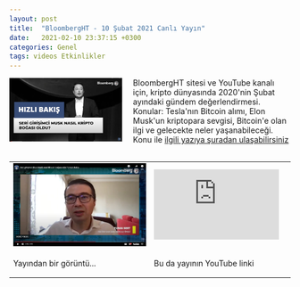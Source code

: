 ```yaml
---
layout: post
title:  "BloombergHT - 10 Şubat 2021 Canlı Yayın"
date:   2021-02-10 23:37:15 +0300
categories: Genel
tags: videos Etkinlikler
---
```


<img align="left" src="/assets/BloombergHT_Hizli_Bakis.jpg" style="width:40%; padding-right:20px"> BloombergHT sitesi ve YouTube kanalı için, kripto dünyasında 2020'nin Şubat ayındaki gündem değerlendirmesi. Konular: Tesla'nın Bitcoin alımı, Elon Musk'un kriptopara sevgisi, Bitcoin'e olan ilgi ve gelecekte neler yaşanabileceği. Konu ile [ilgili yazıya şuradan ulaşabilirsiniz](https://www.bloomberght.com/seri-girisimci-musk-nasil-kripto-bogasi-oldu-2274312)
&nbsp;

<table><tr><td style="width:50%">
<img src="/assets/BloombergHT_YouTube_210210.jpg">
</td>
<td style="width:50%">
<iframe width="224" height="126" src="https://www.youtube.com/embed/v=tonX_-BKIIw" frameborder="0" allowfullscreen></iframe></td></tr>
<tr><td style="width:50%; vertical-align:top">
<p>
Yayından bir görüntü...  
</p></td>
<td style="width:50%; vertical-align:top">
<p>Bu da yayının YouTube linki</p>
</td></tr> 
</table>
